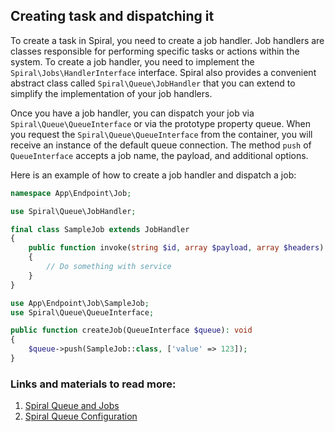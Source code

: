 ## Creating task and dispatching it

To create a task in Spiral, you need to create a job handler. Job handlers are classes responsible for performing specific tasks or actions within the system. To create a job handler, you need to implement the `Spiral\Jobs\HandlerInterface` interface. Spiral also provides a convenient abstract class called `Spiral\Queue\JobHandler` that you can extend to simplify the implementation of your job handlers.

Once you have a job handler, you can dispatch your job via `Spiral\Queue\QueueInterface` or via the prototype property queue. When you request the `Spiral\Queue\QueueInterface` from the container, you will receive an instance of the default queue connection. The method `push` of `QueueInterface` accepts a job name, the payload, and additional options.

Here is an example of how to create a job handler and dispatch a job:

```php
namespace App\Endpoint\Job;

use Spiral\Queue\JobHandler;

final class SampleJob extends JobHandler
{
    public function invoke(string $id, array $payload, array $headers): void
    {
        // Do something with service
    }
}

use App\Endpoint\Job\SampleJob;
use Spiral\Queue\QueueInterface;

public function createJob(QueueInterface $queue): void
{
    $queue->push(SampleJob::class, ['value' => 123]);
}
```

### Links and materials to read more:
1. [Spiral Queue and Jobs](https://spiral.dev/docs/queue-jobs/3.7/en)
2. [Spiral Queue Configuration](https://spiral.dev/docs/queue-configuration/3.7/en)
